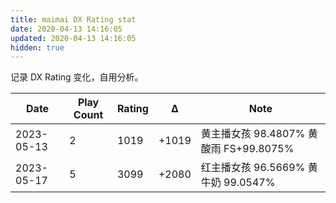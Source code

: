 ```yaml
---
title: maimai DX Rating stat
date: 2020-04-13 14:16:05
updated: 2020-04-13 14:16:05
hidden: true
---
```

记录 DX Rating 变化，自用分析。  
<!-- more -->

|Date|Play Count|Rating|Δ|Note|
|---|---|---|---|---|
|2023-05-13|2|1019|+1019|黄主播女孩 98.4807% 黄酸雨 FS+99.8075%|
|2023-05-17|5|3099|+2080|红主播女孩 96.5669% 黄牛奶 99.0547%|
